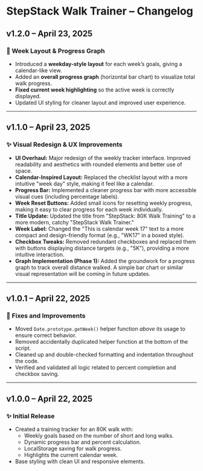 # StepStack Walk Trainer – Changelog

## v1.2.0 – April 23, 2025

### 🚧 Week Layout & Progress Graph
- Introduced a **weekday-style layout** for each week’s goals, giving a calendar-like view.
- Added an **overall progress graph** (horizontal bar chart) to visualize total walk progress.
- **Fixed current week highlighting** so the active week is correctly displayed.
- Updated UI styling for cleaner layout and improved user experience.

---

## v1.1.0 – April 23, 2025

### ✨ Visual Redesign & UX Improvements
- **UI Overhaul:** Major redesign of the weekly tracker interface. Improved readability and aesthetics with rounded elements and better use of space.  
- **Calendar-Inspired Layout:** Replaced the checklist layout with a more intuitive "week day" style, making it feel like a calendar.  
- **Progress Bar:** Implemented a cleaner progress bar with more accessible visual cues (including percentage labels).  
- **Week Reset Buttons:** Added small icons for resetting weekly progress, making it easy to clear progress for each week individually.  
- **Title Update:** Updated the title from "StepStack: 80K Walk Training" to a more modern, catchy "StepStack Walk Trainer."  
- **Week Label:** Changed the "This is calendar week 17" text to a more compact and design-friendly format (e.g., "WK17" in a boxed style).  
- **Checkbox Tweaks:** Removed redundant checkboxes and replaced them with buttons displaying distance targets (e.g., "5K"), providing a more intuitive interaction.  
- **Graph Implementation (Phase 1):** Added the groundwork for a progress graph to track overall distance walked. A simple bar chart or similar visual representation will be coming in future updates.  

---

## v1.0.1 – April 22, 2025

### 🔧 Fixes and Improvements
- Moved `Date.prototype.getWeek()` helper function *above* its usage to ensure correct behavior.
- Removed accidentally duplicated helper function at the bottom of the script.
- Cleaned up and double-checked formatting and indentation throughout the code.
- Verified and validated all logic related to percent completion and checkbox saving.

---

## v1.0.0 – April 22, 2025

### ✨ Initial Release
- Created a training tracker for an 80K walk with:
  - Weekly goals based on the number of short and long walks.
  - Dynamic progress bar and percent calculation.
  - LocalStorage saving for walk progress.
  - Highlights the current calendar week.
- Base styling with clean UI and responsive elements.
